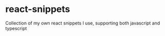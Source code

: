 # react-snippets
Collection of my own react snippets I use, supporting both javascript and typescript
